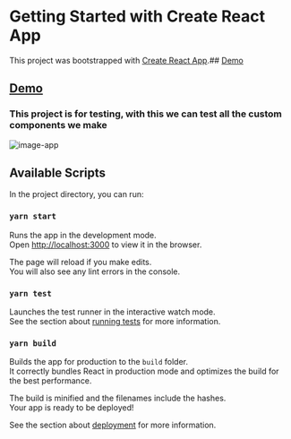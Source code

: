 # Getting Started with Create React App

This project was bootstrapped with [Create React App](https://github.com/facebook/create-react-app).## [Demo](https://react-hook-modal.surge.sh/)
## [Demo](https://react-test-components.surge.sh/)
### This project is for testing, with this we can test all the custom components we make

![image-app](https://react-test-components.surge.sh/app-react-comp.jpeg)

## Available Scripts

In the project directory, you can run:

### `yarn start`

Runs the app in the development mode.\
Open [http://localhost:3000](http://localhost:3000) to view it in the browser.

The page will reload if you make edits.\
You will also see any lint errors in the console.

### `yarn test`

Launches the test runner in the interactive watch mode.\
See the section about [running tests](https://facebook.github.io/create-react-app/docs/running-tests) for more information.

### `yarn build`

Builds the app for production to the `build` folder.\
It correctly bundles React in production mode and optimizes the build for the best performance.

The build is minified and the filenames include the hashes.\
Your app is ready to be deployed!

See the section about [deployment](https://facebook.github.io/create-react-app/docs/deployment) for more information.

